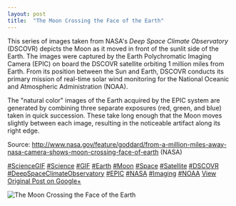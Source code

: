 ```yaml
---
layout: post
title:  "The Moon Crossing the Face of the Earth"
---
```


This series of images taken from NASA's _Deep Space Climate Observatory_ (DSCOVR) depicts the Moon as it moved in front of the sunlit side of the Earth. The images were captured by the Earth Polychromatic Imaging Camera (EPIC) on board the DSCOVR satellite orbiting 1 million miles from Earth. From its position between the Sun and Earth, DSCOVR conducts its primary mission of real-time solar wind monitoring for the National Oceanic and Atmospheric Administration (NOAA).  
  
The "natural color" images of the Earth acquired by the EPIC system are generated by combining three separate exposures (red, green, and blue) taken in quick succession. These take long enough that the Moon moves slightly between each image, resulting in the noticeable artifact along its right edge.  
  
Source: <http://www.nasa.gov/feature/goddard/from-a-million-miles-away-nasa-camera-shows-moon-crossing-face-of-earth> (NASA)  
  
[#ScienceGIF](https://plus.google.com/s/%23ScienceGIF/posts) [#Science](https://plus.google.com/s/%23Science/posts) [#GIF](https://plus.google.com/s/%23GIF/posts) [#Earth](https://plus.google.com/s/%23Earth/posts) [#Moon](https://plus.google.com/s/%23Moon/posts) [#Space](https://plus.google.com/s/%23Space/posts) [#Satellite](https://plus.google.com/s/%23Satellite/posts) [#DSCOVR](https://plus.google.com/s/%23DSCOVR/posts) [#DeepSpaceClimateObservatory](https://plus.google.com/s/%23DeepSpaceClimateObservatory/posts) [#EPIC](https://plus.google.com/s/%23EPIC/posts) [#NASA](https://plus.google.com/s/%23NASA/posts) [#Imaging](https://plus.google.com/s/%23Imaging/posts) [#NOAA](https://plus.google.com/s/%23NOAA/posts)
[View Original Post on Google+](https://plus.google.com/+ColinSullender/posts/HJ5EojQaEhi)

![The Moon Crossing the Face of the Earth](https://i.imgur.com/Vd2zU1Z.gif)
